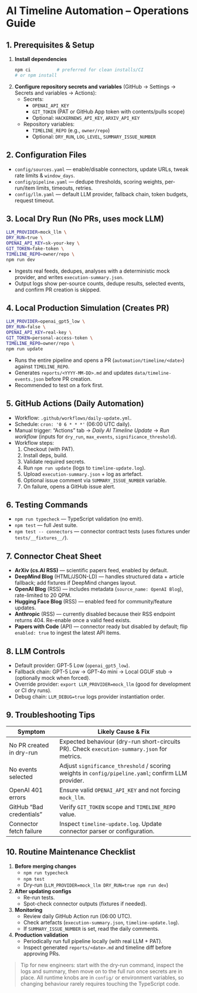 # AI Timeline Automation – Operations Guide

## 1. Prerequisites & Setup
1. **Install dependencies**
   ```bash
   npm ci          # preferred for clean installs/CI
   # or npm install
   ```
2. **Configure repository secrets and variables** (GitHub → Settings → Secrets and variables → Actions):
   - Secrets:
     - `OPENAI_API_KEY`
     - `GIT_TOKEN` (PAT or GitHub App token with contents/pulls scope)
     - Optional: `HACKERNEWS_API_KEY`, `ARXIV_API_KEY`
   - Repository variables:
     - `TIMELINE_REPO` (e.g., `owner/repo`)
     - Optional: `DRY_RUN`, `LOG_LEVEL`, `SUMMARY_ISSUE_NUMBER`

## 2. Configuration Files
- `config/sources.yaml` &mdash; enable/disable connectors, update URLs, tweak rate limits & `window_days`.
- `config/pipeline.yaml` &mdash; dedupe thresholds, scoring weights, per-run/item limits, timeouts, retries.
- `config/llm.yaml` &mdash; default LLM provider, fallback chain, token budgets, request timeout.

## 3. Local Dry Run (No PRs, uses mock LLM)
```bash
LLM_PROVIDER=mock_llm \
DRY_RUN=true \
OPENAI_API_KEY=sk-your-key \
GIT_TOKEN=fake-token \
TIMELINE_REPO=owner/repo \
npm run dev
```
- Ingests real feeds, dedupes, analyses with a deterministic mock provider, and writes `execution-summary.json`.
- Output logs show per-source counts, dedupe results, selected events, and confirm PR creation is skipped.

## 4. Local Production Simulation (Creates PR)
```bash
LLM_PROVIDER=openai_gpt5_low \
DRY_RUN=false \
OPENAI_API_KEY=real-key \
GIT_TOKEN=personal-access-token \
TIMELINE_REPO=owner/repo \
npm run update
```
- Runs the entire pipeline and opens a PR (`automation/timeline/<date>`) against `TIMELINE_REPO`.
- Generates `reports/<YYYY-MM-DD>.md` and updates `data/timeline-events.json` before PR creation.
- Recommended to test on a fork first.

## 5. GitHub Actions (Daily Automation)
- Workflow: `.github/workflows/daily-update.yml`.
- Schedule: `cron: '0 6 * * *'` (06:00 UTC daily).
- Manual trigger: “Actions” tab → *Daily AI Timeline Update* → *Run workflow* (inputs for `dry_run`, `max_events`, `significance_threshold`).
- Workflow steps:
  1. Checkout (with PAT).
  2. Install deps, build.
  3. Validate required secrets.
  4. Run `npm run update` (logs to `timeline-update.log`).
  5. Upload `execution-summary.json` + log as artefact.
  6. Optional issue comment via `SUMMARY_ISSUE_NUMBER` variable.
  7. On failure, opens a GitHub issue alert.

## 6. Testing Commands
- `npm run typecheck` &mdash; TypeScript validation (no emit).
- `npm test` &mdash; full Jest suite.
- `npm test -- connectors` &mdash; connector contract tests (uses fixtures under `tests/__fixtures__/`).

## 7. Connector Cheat Sheet
- **ArXiv (cs.AI RSS)** &mdash; scientific papers feed, enabled by default.
- **DeepMind Blog** (HTML/JSON-LD) &mdash; handles structured data + article fallback; add fixtures if DeepMind changes layout.
- **OpenAI Blog** (RSS) &mdash; includes metadata (`source_name: OpenAI Blog`), rate-limited to 20 QPM.
- **Hugging Face Blog** (RSS) &mdash; enabled feed for community/feature updates.
- **Anthropic** (RSS) &mdash; currently disabled because their RSS endpoint returns 404. Re-enable once a valid feed exists.
- **Papers with Code** (API) &mdash; connector ready but disabled by default; flip `enabled: true` to ingest the latest API items.

## 8. LLM Controls
- Default provider: GPT-5 Low (`openai_gpt5_low`).
- Fallback chain: GPT-5 Low → GPT-4o mini → Local GGUF stub → (optionally mock when forced).
- Override provider: `export LLM_PROVIDER=mock_llm` (good for development or CI dry runs).
- Debug chain: `LLM_DEBUG=true` logs provider instantiation order.

## 9. Troubleshooting Tips
| Symptom | Likely Cause & Fix |
| --- | --- |
| No PR created in dry-run | Expected behaviour (dry-run short-circuits PR). Check `execution-summary.json` for metrics. |
| No events selected | Adjust `significance_threshold` / scoring weights in `config/pipeline.yaml`; confirm LLM provider. |
| OpenAI 401 errors | Ensure valid `OPENAI_API_KEY` and not forcing `mock_llm`. |
| GitHub “Bad credentials” | Verify `GIT_TOKEN` scope and `TIMELINE_REPO` value. |
| Connector fetch failure | Inspect `timeline-update.log`. Update connector parser or configuration. |

## 10. Routine Maintenance Checklist
1. **Before merging changes**
   - `npm run typecheck`
   - `npm test`
   - Dry-run (`LLM_PROVIDER=mock_llm DRY_RUN=true npm run dev`)
2. **After updating configs**
   - Re-run tests.
   - Spot-check connector outputs (fixtures if needed).
3. **Monitoring**
   - Review daily GitHub Action run (06:00 UTC).
   - Check artefacts (`execution-summary.json`, `timeline-update.log`).
   - If `SUMMARY_ISSUE_NUMBER` is set, read the daily comments.
4. **Production validation**
   - Periodically run full pipeline locally (with real LLM + PAT).
   - Inspect generated `reports/<date>.md` and timeline diff before approving PRs.

> Tip for new engineers: start with the dry-run command, inspect the logs and summary, then move on to the full run once secrets are in place. All runtime knobs are in `config/` or environment variables, so changing behaviour rarely requires touching the TypeScript code.
